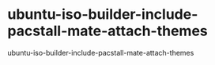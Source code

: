 # ubuntu-iso-builder-include-pacstall-mate-attach-themes
ubuntu-iso-builder-include-pacstall-mate-attach-themes
